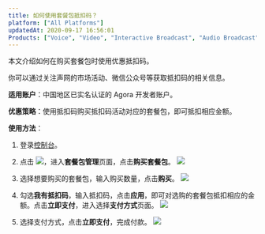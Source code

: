 ```yaml
---
title: 如何使用套餐包抵扣码？
platform: ["All Platforms"]
updatedAt: 2020-09-17 16:56:01
Products: ["Voice", "Video", "Interactive Broadcast", "Audio Broadcast", "Interactive Gaming"]
---
```


本文介绍如何在购买套餐包时使用优惠抵扣码。

<div class="alert info">你可以通过关注声网的市场活动、微信公众号等获取抵扣码的相关信息。</div>

**适用账户**：中国地区已实名认证的 Agora 开发者账户。

**优惠策略**：使用抵扣码购买抵扣码活动对应的套餐包，即可抵扣相应金额。

**使用方法**：

1. 登录[控制台](https://console.agora.io/)。

2. 点击 ![](https://web-cdn.agora.io/docs-files/1594305739914)，进入**套餐包管理**页面，点击**购买套餐包**。
   ![](https://web-cdn.agora.io/docs-files/1594306501212)

3. 选择想要购买的套餐包，输入购买数量，点击**购买**。
   ![](https://web-cdn.agora.io/docs-files/1600244231294)

4. 勾选**我有抵扣码**，输入抵扣码，点击**应用**，即可对选购的套餐包抵扣相应的金额。点击**立即支付**，进入选择**支付方式**页面。
   ![](https://web-cdn.agora.io/docs-files/1600245797865)
5. 选择支付方式，点击**立即支付**，完成付款。
   ![](https://web-cdn.agora.io/docs-files/1600244295628)
